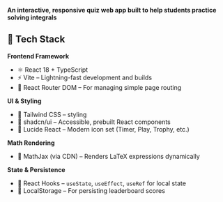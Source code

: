 
**An interactive, responsive quiz web app built to help students practice solving integrals**

## 🚀 Tech Stack

**Frontend Framework**
- ⚛️ React 18 + TypeScript 
- ⚡ Vite – Lightning-fast development and builds
- 🔁 React Router DOM – For managing simple page routing

**UI & Styling**
- 🎨 Tailwind CSS – styling
- 🧩 shadcn/ui – Accessible, prebuilt React components
- 🔔 Lucide React – Modern icon set (Timer, Play, Trophy, etc.)

**Math Rendering**
- 📐 MathJax (via CDN) – Renders LaTeX expressions dynamically

**State & Persistence**
- 🔄 React Hooks – `useState`, `useEffect`, `useRef` for local state
- 💾 LocalStorage – For persisting leaderboard scores

